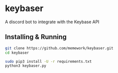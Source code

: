 # keybaser
A discord bot to integrate with the Keybase API

## Installing & Running

```sh
git clone https://github.com/memework/keybaser.git
cd keybaser

sudo pip3 install -U -r requirements.txt
python3 keybaser.py
```
